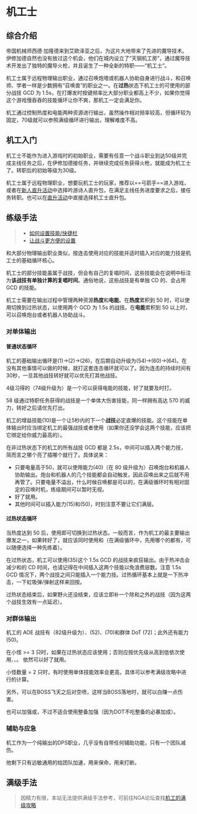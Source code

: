 # 机工士
<FloatTOC />

## 综合介绍

帝国机械师西德·加隆德来到艾欧泽亚之后，为这片大地带来了先进的魔导技术。伊修加德自然也没有放过这个机会，他们在城内设立了“天钢机工房”，通过魔导技术开发出了独特的魔导火枪，并且诞生了一种全新的特职——“机工士”。

机工士属于远程物理输出职业，通过召唤炮塔<Action name="车式浮空炮塔" />或机器人<Action name="后式自走人偶" />协助自身进行战斗，和召唤师、学者一样是少数拥有“召唤兽”的职业之一。在**过热**状态下机工士的可使用的部分战技 GCD 为 1.5s，在打爆发时按键频率比大部分职业都高上不少，如果你觉得这个游戏慢吞吞的技能循环让你不爽，那机工一定会满足你。

机工通过控制热度和电能两种资源进行输出，虽然操作相对频率较高，但循环较为固定，70级就可以参照满级循环进行输出，理解难度不高。

## 机工入门

机工士不能作为进入游戏时的初始职业，需要有任意一个战斗职业到达50级并完成主线任务<quest type="main" name="希望的灯火" />之后，在伊修加德接任务<quest type="plus" name="如何成为机工士" />，并继续完成任务<quest type="plus" name="工房救星" />获得火枪，就能成为机工士了。转职后的初始等级为30级。

机工士属于远程物理职业，想要玩机工士的玩家，推荐以==弓箭手==进入游戏，或者在[新人直升活动](/before/pay.md#萌新招待领多重福利)中选择吟游诗人直升包，在满足主线任务进度要求之后，接任务<quest type="plus" name="工房救星" />转职。也可以在[直升活动](/before/pay.md#萌新招待领多重福利)中直接选择机工士直升包。

## 练级手法

> * [如何设置技能/快捷栏](/ui/hotbar.md)
> * [让战斗更方便的设置](/ui/battle.md)

和大部分物理输出职业类似，按连击使用对应的技能并适时插入对应的能力技是机工士的基础循环核心。

机工士的部分技能虽属于战技，但会有自己的复唱时间，这些技能会在说明中标注为**该战技有单独计算的复唱时间**。通俗地说，这些战技是有单独 CD 的、会占用 GCD 的技能。

机工士需要在输出过程中管理两种资源**热度**和**电能**。在**热度**累积到 50 时，可以使用<Action name="超荷" />切换到过热状态，以使用两个 GCD 为 1.5s 的战技。在**电能**累积到 50 以上时，可以召唤炮台或者机器人协助战斗。

### 对单体输出

#### 普通状态循环

机工的基础输出循环是<Action name="分裂弹" />(1)→<Action name="独头弹" />(2)→<Action name="狙击弹" />(26)，在后期自动升级为<Action name="热分裂弹" />(54)→<Action name="热独头弹" />(60)→<Action name="热狙击弹" />(64)。在没有其他事情可以做的时候，就打这套连击循环就可以了。因为连击的持续时间有30秒，一旦其他战技转好就可以优先打其他战技。

4级习得的<Action name="热弹" />（74级升级为<Action name="空气锚" />）是一个可以获得电能的技能，好了就要及时打。

58 级通过特职任务获得的战技<Action name="钻头" />是一个单体大伤害技能，同<Action name="空气锚" />一样拥有高达 570 的威力，转好之后请优先打出。

机工的增益技能<Action name="整备" />(10)是一个让5秒内的下一个**战技**必定直爆的技能。这个技能在单体输出时应当绑定机工的最强战技<Action name="钻头" />或者<Action name="空气锚" />使用（如果你还没学会这两个技能，应该把它绑定给你威力最高的<Action name="狙击弹" />）。

在非过热状态下的机工的所有战技 GCD 都是 2.5s，中间可以插入两个能力技，简而言之哪个亮了插哪个就行了。具体说来：

* 只要电量高于50，就可以使用能力<Action name="车式浮空炮塔" />(40)（在 80 级升级为<Action name="后式自走人偶" />）召唤炮台和机器人协助输出。炮台和机器人的几个技能都会自动触发，因此召唤出来之后就不用再管了。只要电量不溢出，什么时候召唤都是可以的，在满级循环时有相对固定的召唤时机，练级期间可以暂时无视。
* <Action name="枪管加热" /> 好了就用。
* 其他时间可以插入能力<Action name="虹吸弹" />(15)和<Action name="弹射" />(50)，时刻注意不要让它们满层。

#### 过热状态循环

当热度达到 50 后，使用<Action name="超荷" />即可切换到过热状态。一般而言，<Action name="野火" />作为机工的最主要输出爆发之一，如果<Action name="野火" />转好了，就应该同时使用<Action name="野火" />和<Action name="超荷" />（在满级循环中，先用哪个的都有，可以随便选择一种先练着）。

在过热状态，机工可以使用<Action name="热冲击" />(35)这个 1.5s GCD 的战技来疯狂输出。由于热冲击会减少<Action name="虹吸弹" />和<Action name="弹射" />的 CD 时间，也请记得在中间插入这两个技能以免浪费层数。注意 1.5s GCD 情况下，两个战技之间只能插入一个能力技。过热循环基本上就是一下热冲击，一下虹吸弹/弹射这样来回按。

过热状态结束后，如果野火还没结束，应该立即补一个除<Action name="钻头" />和<Action name="空气锚" />之外的战技（因为这两个战技生效有一点延迟）。

### 对群体输出

机工的 AOE 战技有<Action name="散射" />（82级升级为<Action name="霰弹枪" />）、<Action name="自动弩" />(52)、<Action name="火焰喷射器" />(70)和群体 DoT <Action name="毒菌冲击" />(72)；此外还有能力<Action name="弹射" />(50)。

在小怪 >= 3 只时，如果在过热状态应该使用<Action name="自动弩" />；否则应按优先级从高到低依次使用<Action name="毒菌冲击" />、<Action name="火焰喷射器" />、<Action name="散射" />。<Action name="枪管加热" /> 依然可以好了就用。

小怪数量 = 2 只时，有时使用单体技能效率会更高，具体可以参考满级攻略中进行的计算。

另外，<Action name="火焰喷射器" />可以在BOSS飞天之后对空喷，这样当BOSS落地时，就可以白赚一点伤害。

<Action name="整备" />也可以加强<Action name="散射" />或<Action name="自动弩" />，不过<Action name="毒菌冲击" />不适合使用整备加强（因为DOT不吃整备的必暴加成）。

### 辅助与应急

机工作为一个纯输出的DPS职业，几乎没有自带任何辅助功能，只有一个团队减伤<Action name="策动" />。

他剩下只有远敏通用的<Action name="速行" />给团队加速，<Action name="内丹" />用来保命，<Action name="伤头" />用来打断。

## 满级手法

> 因精力有限，本站无法提供满级手法参考，可前往NGA论坛查找[机工的满级攻略](https://bbs.nga.cn/thread.php?key=%E6%9C%BA%E5%B7%A5&fid=698)